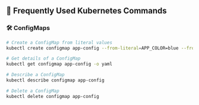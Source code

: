 ## 📌 Frequently Used Kubernetes Commands  

### 🛠️ ConfigMaps  
```sh
# Create a ConfigMap from literal values
kubectl create configmap app-config --from-literal=APP_COLOR=blue --from-literal=APP_MODE=prod

# Get details of a ConfigMap
kubectl get configmap app-config -o yaml

# Describe a ConfigMap
kubectl describe configmap app-config

# Delete a ConfigMap
kubectl delete configmap app-config
```